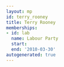 ```yaml
---
layout: mp
id: terry_rooney
title: Terry Rooney
memberships:
- id: lab
  name: Labour Party
  start: 
  end: '2010-03-30'
autogenerated: true
---
```

